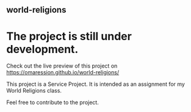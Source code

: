 ## world-religions

# The project is still under development.

Check out the live preview of this project on https://omaression.github.io/world-religions/

This project is a Service Project. It is intended as an assignment for my World Religions class.

Feel free to contribute to the project.
